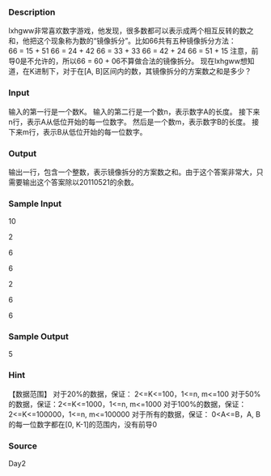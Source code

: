 
### Description

lxhgww非常喜欢数字游戏，他发现，很多数都可以表示成两个相互反转的数之和，他把这个现象称为数的“镜像拆分”。比如66共有五种镜像拆分方法：
66 = 15 + 51
66 = 24 + 42
66 = 33 + 33
66 = 42 + 24
66 = 51 + 15
注意，前导0是不允许的，所以66 = 60 + 06不算做合法的镜像拆分。
现在lxhgww想知道，在K进制下，对于在[A, B]区间内的数，其镜像拆分的方案数之和是多少？

<!--EndFragment-->
### Input
输入的第一行是一个数K。
输入的第二行是一个数n，表示数字A的长度。
接下来n行，表示A从低位开始的每一位数字。
然后是一个数m，表示数字B的长度。
接下来m行，表示B从低位开始的每一位数字。

### Output
输出一行，包含一个整数，表示镜像拆分的方案数之和。由于这个答案非常大，只需要输出这个答案除以20110521的余数。

### Sample Input
10

2

6

6

2

6

6


### Sample Output

5

### Hint
【数据范围】
对于20%的数据，保证： 2<=K<=100，1<=n, m<=100
对于50%的数据，保证：2<=K<=1000，1<=n, m<=1000
对于100%的数据，保证： 2<=K<=100000，1<=n, m<=100000
对于所有的数据，保证： 0<A<=B，A, B的每一位数字都在[0, K-1]的范围内，没有前导0

### Source
Day2